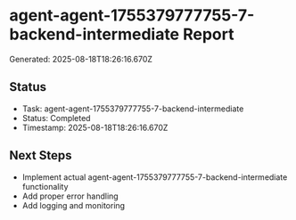 # agent-agent-1755379777755-7-backend-intermediate Report

Generated: 2025-08-18T18:26:16.670Z

## Status
- Task: agent-agent-1755379777755-7-backend-intermediate
- Status: Completed
- Timestamp: 2025-08-18T18:26:16.670Z

## Next Steps
- Implement actual agent-agent-1755379777755-7-backend-intermediate functionality
- Add proper error handling
- Add logging and monitoring
